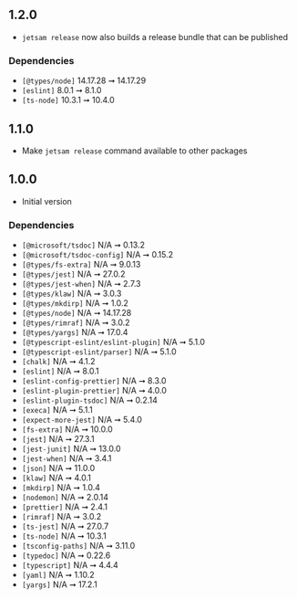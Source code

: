 ## 1.2.0

- `jetsam release` now also builds a release bundle that can be published

### Dependencies

- `[@types/node]` 14.17.28 ➞ 14.17.29
- `[eslint]` 8.0.1 ➞ 8.1.0
- `[ts-node]` 10.3.1 ➞ 10.4.0

## 1.1.0

- Make `jetsam release` command available to other packages

## 1.0.0

- Initial version

### Dependencies

- `[@microsoft/tsdoc]` N/A ➞ 0.13.2
- `[@microsoft/tsdoc-config]` N/A ➞ 0.15.2
- `[@types/fs-extra]` N/A ➞ 9.0.13
- `[@types/jest]` N/A ➞ 27.0.2
- `[@types/jest-when]` N/A ➞ 2.7.3
- `[@types/klaw]` N/A ➞ 3.0.3
- `[@types/mkdirp]` N/A ➞ 1.0.2
- `[@types/node]` N/A ➞ 14.17.28
- `[@types/rimraf]` N/A ➞ 3.0.2
- `[@types/yargs]` N/A ➞ 17.0.4
- `[@typescript-eslint/eslint-plugin]` N/A ➞ 5.1.0
- `[@typescript-eslint/parser]` N/A ➞ 5.1.0
- `[chalk]` N/A ➞ 4.1.2
- `[eslint]` N/A ➞ 8.0.1
- `[eslint-config-prettier]` N/A ➞ 8.3.0
- `[eslint-plugin-prettier]` N/A ➞ 4.0.0
- `[eslint-plugin-tsdoc]` N/A ➞ 0.2.14
- `[execa]` N/A ➞ 5.1.1
- `[expect-more-jest]` N/A ➞ 5.4.0
- `[fs-extra]` N/A ➞ 10.0.0
- `[jest]` N/A ➞ 27.3.1
- `[jest-junit]` N/A ➞ 13.0.0
- `[jest-when]` N/A ➞ 3.4.1
- `[json]` N/A ➞ 11.0.0
- `[klaw]` N/A ➞ 4.0.1
- `[mkdirp]` N/A ➞ 1.0.4
- `[nodemon]` N/A ➞ 2.0.14
- `[prettier]` N/A ➞ 2.4.1
- `[rimraf]` N/A ➞ 3.0.2
- `[ts-jest]` N/A ➞ 27.0.7
- `[ts-node]` N/A ➞ 10.3.1
- `[tsconfig-paths]` N/A ➞ 3.11.0
- `[typedoc]` N/A ➞ 0.22.6
- `[typescript]` N/A ➞ 4.4.4
- `[yaml]` N/A ➞ 1.10.2
- `[yargs]` N/A ➞ 17.2.1

